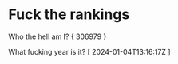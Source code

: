 # Fuck the rankings

Who the hell am I?
{ 306979 }

What fucking year is it?
[ 2024-01-04T13:16:17Z ]
